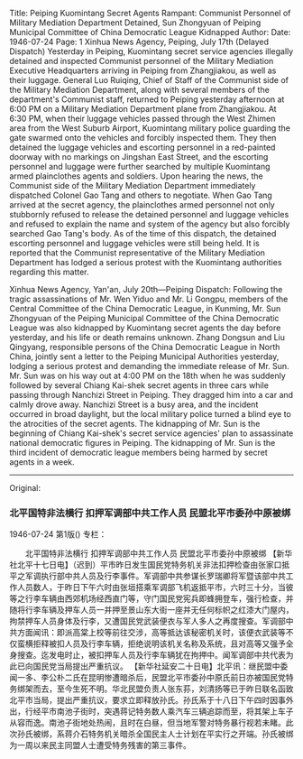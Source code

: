 Title: Peiping Kuomintang Secret Agents Rampant: Communist Personnel of Military Mediation Department Detained, Sun Zhongyuan of Peiping Municipal Committee of China Democratic League Kidnapped
Author:
Date: 1946-07-24
Page: 1
Xinhua News Agency, Peiping, July 17th (Delayed Dispatch) Yesterday in Peiping, Kuomintang secret service agencies illegally detained and inspected Communist personnel of the Military Mediation Executive Headquarters arriving in Peiping from Zhangjiakou, as well as their luggage. General Luo Ruiqing, Chief of Staff of the Communist side of the Military Mediation Department, along with several members of the department's Communist staff, returned to Peiping yesterday afternoon at 6:00 PM on a Military Mediation Department plane from Zhangjiakou. At 6:30 PM, when their luggage vehicles passed through the West Zhimen area from the West Suburb Airport, Kuomintang military police guarding the gate swarmed onto the vehicles and forcibly inspected them. They then detained the luggage vehicles and escorting personnel in a red-painted doorway with no markings on Jingshan East Street, and the escorting personnel and luggage were further searched by multiple Kuomintang armed plainclothes agents and soldiers. Upon hearing the news, the Communist side of the Military Mediation Department immediately dispatched Colonel Gao Tang and others to negotiate. When Gao Tang arrived at the secret agency, the plainclothes armed personnel not only stubbornly refused to release the detained personnel and luggage vehicles and refused to explain the name and system of the agency but also forcibly searched Gao Tang's body. As of the time of this dispatch, the detained escorting personnel and luggage vehicles were still being held. It is reported that the Communist representative of the Military Mediation Department has lodged a serious protest with the Kuomintang authorities regarding this matter.

Xinhua News Agency, Yan'an, July 20th—Peiping Dispatch: Following the tragic assassinations of Mr. Wen Yiduo and Mr. Li Gongpu, members of the Central Committee of the China Democratic League, in Kunming, Mr. Sun Zhongyuan of the Peiping Municipal Committee of the China Democratic League was also kidnapped by Kuomintang secret agents the day before yesterday, and his life or death remains unknown. Zhang Dongsun and Liu Qingyang, responsible persons of the China Democratic League in North China, jointly sent a letter to the Peiping Municipal Authorities yesterday, lodging a serious protest and demanding the immediate release of Mr. Sun. Mr. Sun was on his way out at 4:00 PM on the 18th when he was suddenly followed by several Chiang Kai-shek secret agents in three cars while passing through Nanchizi Street in Peiping. They dragged him into a car and calmly drove away. Nanchizi Street is a busy area, and the incident occurred in broad daylight, but the local military police turned a blind eye to the atrocities of the secret agents. The kidnapping of Mr. Sun is the beginning of Chiang Kai-shek's secret service agencies' plan to assassinate national democratic figures in Peiping. The kidnapping of Mr. Sun is the third incident of democratic league members being harmed by secret agents in a week.



<hr /> 

Original: 


### 北平国特非法横行  扣押军调部中共工作人员  民盟北平市委孙中原被绑

1946-07-24
第1版()
专栏：

　　北平国特非法横行
    扣押军调部中共工作人员
    民盟北平市委孙中原被绑
    【新华社北平十七日电】（迟到）平市昨日发生国民党特务机关非法扣押检查由张家口抵平之军调执行部中共人员及行李事件。军调部中共参谋长罗瑞卿将军暨该部中共工作人员数人，于昨日下午六时由张垣搭乘军调部飞机返抵平市，六时三十分，当彼等之行李车辆由西郊机场经西直门等，守门国民党宪兵即蜂拥登车，强行检查，并随将行李车辆及押车人员一并押至景山东大街一座并无任何标帜之红漆大门屋内，拘禁押车人员身体及行李，又遭国民党武装便衣与军人多人之再度搜查。军调部中共方面闻讯：即派高棠上校等前往交涉，高等抵达该秘密机关时，该便衣武装等不仅蛮横拒释被扣人员及行李车辆，拒绝说明该机关名称及系统，且对高等又强予全身搜查。迄发电时止，被扣押车人员及行李车辆犹在拘押中。闻军调部中共代表为此已向国民党当局提出严重抗议。
    【新华社延安二十日电】北平讯：继民盟中委闻一多、李公朴二氏在昆明惨遭暗杀后，民盟北平市委孙中原氏前日亦被国民党特务绑架而去，至今生死不明。华北民盟负责人张东荪，刘清扬等已于昨日联名函致北平市当局，提出严重抗议，要求立即释放孙氏。孙氏系于十八日下午四时因事外出，行经平市南池子街时，突遇蒋记特务数人乘汽车三辆追踪而至，将其架上车子从容而逸。南池子街地处热闹，且时在白昼，但当地军警对特务暴行视若未睹。此次孙氏被绑，系蒋介石特务机关暗杀全国民主人士计划在平实行之开端。孙氏被绑为一周以来民主同盟人士遭受特务残害的第三事件。

